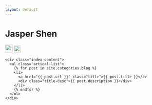 ```yaml
---
layout: default
---
```


<body>
  <div class="index-wrapper">
    <div class="aside">
      <div class="info-card">
        <h1>Jasper Shen</h1>
        <a href="http://weibo.com/2717397881/profile?topnav=1&wvr=6&is_all=1" target="_blank"><img src="http://www.weibo.com/favicon.ico" alt="" width="25"/></a>
        <a href="https://github.com/jaspershen" target="_blank"><img src="http://d36xtkk24g8jdx.cloudfront.net/bluebar/00c6602/images/ico/favicon.ico" alt="" width="22"/></a>
      </div>
      <div id="particles-js"></div>
    </div>

    <div class="index-content">
      <ul class="artical-list">
        {% for post in site.categories.blog %}
        <li>
          <a href="{{ post.url }}" class="title">{{ post.title }}</a>
          <div class="title-desc">{{ post.description }}</div>
        </li>
        {% endfor %}
      </ul>
    </div>
  </div>
</body>
